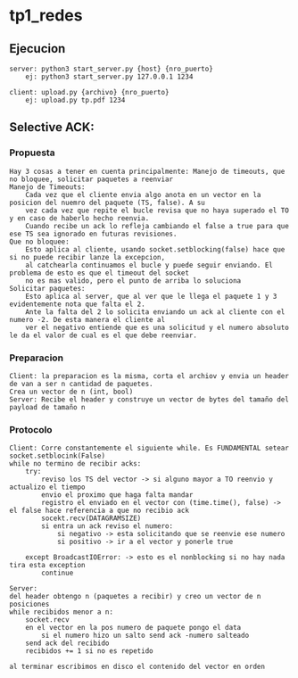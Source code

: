 # tp1_redes

## Ejecucion
    server: python3 start_server.py {host} {nro_puerto}
        ej: python3 start_server.py 127.0.0.1 1234

    client: upload.py {archivo} {nro_puerto}
        ej: upload.py tp.pdf 1234
        

## Selective ACK:
### Propuesta
    Hay 3 cosas a tener en cuenta principalmente: Manejo de timeouts, que no bloquee, solicitar paquetes a reenviar
    Manejo de Timeouts:
        Cada vez que el cliente envia algo anota en un vector en la posicion del nuemro del paquete (TS, false). A su 
        vez cada vez que repite el bucle revisa que no haya superado el TO y en caso de haberlo hecho reenvia. 
        Cuando recibe un ack lo refleja cambiando el false a true para que ese TS sea ignorado en futuras revisiones. 
    Que no bloquee:
        Esto aplica al cliente, usando socket.setblocking(false) hace que si no puede recibir lanze la excepcion, 
        al catchearla continuamos el bucle y puede seguir enviando. El problema de esto es que el timeout del socket 
        no es mas valido, pero el punto de arriba lo soluciona
    Solicitar paquetes:
        Esto aplica al server, que al ver que le llega el paquete 1 y 3 evidentemente nota que falta el 2. 
        Ante la falta del 2 lo solicita enviando un ack al cliente con el numero -2. De esta manera el cliente al 
        ver el negativo entiende que es una solicitud y el numero absoluto le da el valor de cual es el que debe reenviar. 

### Preparacion
    Client: la preparacion es la misma, corta el archiov y envia un header de van a ser n cantidad de paquetes. 
    Crea un vector de n (int, bool)
    Server: Recibe el header y construye un vector de bytes del tamaño del payload de tamaño n
### Protocolo
    Client: Corre constantemente el siguiente while. Es FUNDAMENTAL setear socket.setblocink(False)
    while no termino de recibir acks:
        try:
            reviso los TS del vector -> si alguno mayor a TO reenvio y actualizo el tiempo
            envio el proximo que haga falta mandar
            registro el enviado en el vector con (time.time(), false) -> el false hace referencia a que no recibio ack
            socekt.recv(DATAGRAMSIZE)
            si entra un ack reviso el numero:
                si negativo -> esta solicitando que se reenvie ese numero
                si positivo -> ir a el vector y ponerle true
        
        except BroadcastIOError: -> esto es el nonblocking si no hay nada tira esta exception
            continue

    Server:
    del header obtengo n (paquetes a recibir) y creo un vector de n posiciones 
    while recibidos menor a n:
        socket.recv
        en el vector en la pos numero de paquete pongo el data
            si el numero hizo un salto send ack -numero salteado
        send ack del recibido
        recibidos += 1 si no es repetido

    al terminar escribimos en disco el contenido del vector en orden
